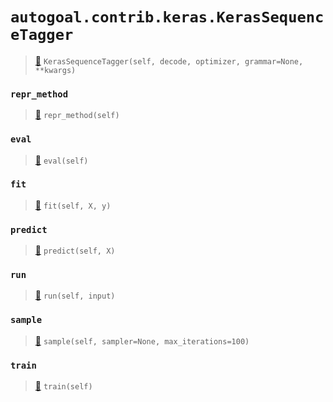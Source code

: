# `autogoal.contrib.keras.KerasSequenceTagger`

> [📝](https://github.com/autogal/autogoal/blob/main/autogoal/contrib/keras/_base.py#L315)
> `KerasSequenceTagger(self, decode, optimizer, grammar=None, **kwargs)`

### `repr_method`

> [📝](https://github.com/autogoal/autogoal/blob/main/autogoal/utils/__init__.py#L87)
> `repr_method(self)`

### `eval`

> [📝](https://github.com/autogoal/autogoal/blob/main/autogoal/contrib/keras/_base.py#L59)
> `eval(self)`

### `fit`

> [📝](https://github.com/autogoal/autogoal/blob/main/autogoal/contrib/keras/_base.py#L363)
> `fit(self, X, y)`

### `predict`

> [📝](https://github.com/autogoal/autogoal/blob/main/autogoal/contrib/keras/_base.py#L411)
> `predict(self, X)`

### `run`

> [📝](https://github.com/autogoal/autogoal/blob/main/autogoal/contrib/keras/_base.py#L420)
> `run(self, input)`

### `sample`

> [📝](https://github.com/autogoal/autogoal/blob/main/autogoal/contrib/keras/_base.py#L93)
> `sample(self, sampler=None, max_iterations=100)`

### `train`

> [📝](https://github.com/autogoal/autogoal/blob/main/autogoal/contrib/keras/_base.py#L56)
> `train(self)`

